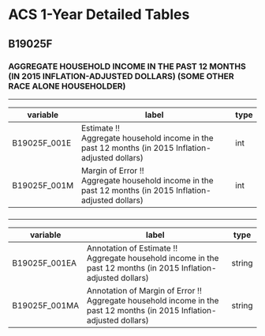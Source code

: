 # ACS 1-Year Detailed Tables

## B19025F

### AGGREGATE HOUSEHOLD INCOME IN THE PAST 12 MONTHS (IN 2015 INFLATION-ADJUSTED DOLLARS) (SOME OTHER RACE ALONE HOUSEHOLDER)

___

| variable | label | type |
| ----- | ----- | ----- |
| B19025F_001E | Estimate !!<br>Aggregate household income in the past 12 months (in 2015 Inflation-adjusted dollars) | int |
| B19025F_001M | Margin of Error !!<br>Aggregate household income in the past 12 months (in 2015 Inflation-adjusted dollars) | int |
### 

___

| variable | label | type |
| ----- | ----- | ----- |
| B19025F_001EA | Annotation of Estimate !!<br>Aggregate household income in the past 12 months (in 2015 Inflation-adjusted dollars) | string |
| B19025F_001MA | Annotation of Margin of Error !!<br>Aggregate household income in the past 12 months (in 2015 Inflation-adjusted dollars) | string |

